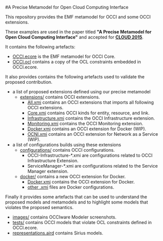 #A Precise Metamodel for Open Cloud Computing Interface

This repository provides the EMF metamodel for OCCI and some OCCI extensions.

These examples are used in the paper titled **"A Precise Metamodel for Open Cloud Computing Interface"** and accepted for **[CLOUD 2015](http://www.thecloudcomputing.org/2015/)**. 

It contains the following artefacts:

- [OCCI.ecore](https://github.com/occiware/ecore/blob/master/metamodel/OCCI.ecore) is the EMF metamodel for OCCI Core.
- [OCCI.ocl](https://github.com/occiware/ecore/blob/master/metamodel/OCCI.ocl) contains a copy of the OCL constraints embedded in OCCI.ecore.

It  also provides contains the following artefacts used to validate the proposed contribution. 
- a list of proposed extensions defined using our precise metamodel
  - [extensions/](https://github.com/occiware/ecore/blob/master/metamodel/extensions/) contains OCCI extensions.
    - [All.xmi](https://github.com/occiware/ecore/blob/master/metamodel/extensions/All.xmi) contains an OCCI extensions that imports all following OCCI extensions.
    - [Core.xmi](https://github.com/occiware/ecore/blob/master/metamodel/extensions/Core.xmi) contains OCCI kinds for entity, resource, and link.
    - [Infrastructure.xmi](https://github.com/occiware/ecore/blob/master/metamodel/extensions/Infrastructure.xmi) contains the OCCI Infrastructure extension.
    - [Monitoring.xmi](https://github.com/occiware/ecore/blob/master/metamodel/extensions/Monitoring.xmi) contains the OCCI Monitoring extension.
    - [Docker.xmi](https://github.com/occiware/ecore/blob/master/metamodel/extensions/Docker.xmi) contains an OCCI extension for Docker (WIP).
    - [OCNI.xmi](https://github.com/occiware/ecore/blob/master/metamodel/extensions/OCNI.xmi) contains an OCCI extension for Network as a Service (WIP).
- a list of configurations builds using these extensions
  - [configurations/](https://github.com/occiware/ecore/tree/master/metamodel/configurations) contains OCCI configurations.
    - OCCI-Infrastructure-*.xmi are configurations related to OCCI Infrastructure Extension.
    - ServiceManager-*.xmi are configurations related to the Service Manager extension.
  - [docker/](https://github.com/occiware/ecore/tree/master/metamodel/docker) contains a new OCCI extension for Docker.
    - [Docker.xmi](https://github.com/occiware/ecore/tree/master/metamodel/docker/Docker.xmi) contains the OCCI extension for Docker.
    - [other .xmi](https://github.com/occiware/ecore/tree/master/metamodel/docker/Docker.xmi) files are Docker configurations.

Finally it provides some artefacts that can be used to understand the proposed models and metamodels and to highlight some models that violates the proposed semantics. 

- [images/](https://github.com/occiware/ecore/tree/master/metamodel/images) contains OCCIware Modeler screenshots.
- [tests/](https://github.com/occiware/ecore/tree/master/metamodel/tests) contains OCCI models that violate OCL constraints defined in OCCI.ecore.
- [representations.aird](https://raw.githubusercontent.com/occiware/ecore/master/metamodel/representations.aird) contains Sirius models.
 
